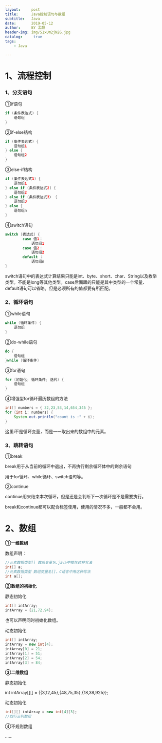```yaml
---
layout:     post
title:      Java控制语句与数组
subtitle:   Java
date:       2019-05-12
author:     BY 孟超
header-img: img/S1xUm2jN2G.jpg
catalog: 	 true
tags:
    - Java

---
```


# 1、流程控制

### 1、分支语句

①if语句

```java 
if (条件表达式) {
    语句组
}
```



②if-else结构

```java 
if (条件表达式) {
    语句组1
} else {
    语句组2
}
```



③else-if结构

```java
if (条件表达式1) {
    语句组1
} else if (条件表达式2) {
    语句组2
} else if (条件表达式3） {
    语句组3
} else {
    语句组n
}
```



④switch语句

```java
switch (表达式) {
        case 值1：
            语句组1
        case 值2：
            语句组2
        default ：
            语句组n
}
```

switch语句中的表达式计算结果只能是int、byte、short、char、String以及枚举类型。不能是long等其他类型。case后面跟的只能是其中类型的一个常量、default语句可以省略。但是必须所有的值都要有所匹配。



### 2、循环语句

①while语句

```java
while (循环条件) {
    语句组
}
```



②do-while语句

```java
do {
    语句组
}while (循环条件)
```



③for语句

```java
for (初始化; 循环条件; 迭代) {
    语句组
}
```



④增强型for循环遍历数组的方法

```java
int[] numbers = { 32,23,53,14,654,345 };
for (int i: numbers) {
    System.out.println("count is :" + i);
}
```

这里i不是循环变量，而是一一取出来的数组中的元素。



### 3、跳转语句

①break

break用于从当前的循环中退出，不再执行剩余循环体中的剩余语句

用于for循环、while循环、switch语句等。



②continue

continue用来结束本次循环，但是还是会判断下一次循环是不是需要执行。



break和continue都可以配合标签使用，使用的情况不多，一般都不会用。



# 2、数组

**①一维数组**

数组声明：

```java
//元素数据类型[] 数组变量名.java中推荐这种写法
int[] a;
//元素数据类型 数组变量名[]，C语言中用这种写法
int a[];
```

**②数组的初始化**

静态初始化

```java 
int[] intArray;
intArray = {21,72,94};
```

也可以声明同时初始化数组。



动态初始化

```java
int[] intArray;
intArray = new int[4];
intArray[0] = 21;
intArray[1] = 51;
intArray[2] = 54;
intArray[3] = 84;
```



**③二维数组**

静态初始化

int intArray[][] = {{3,12,45},{48,75,35},{18,38,925}};

动态初始化

```java
int[][] intArray = new int[4][3];
//四行三列数组
```

④不规则数组

……


